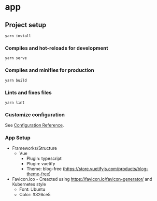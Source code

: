 # app

## Project setup
```
yarn install
```

### Compiles and hot-reloads for development
```
yarn serve
```

### Compiles and minifies for production
```
yarn build
```

### Lints and fixes files
```
yarn lint
```

### Customize configuration
See [Configuration Reference](https://cli.vuejs.org/config/).

### App Setup
* Frameworks/Structure
  * Vue
    * Plugin: typescript
    * Plugin: vuetify
    * Theme: blog-free (https://store.vuetifyjs.com/products/blog-theme-free)
* Favicon.ico - Creacted using https://favicon.io/favicon-generator/ and Kubernetes style
  * Font: Ubuntu
  * Color: #326ce5
